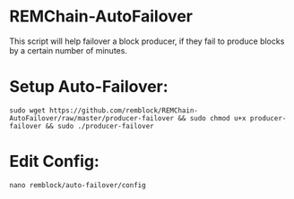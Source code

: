 # REMChain-AutoFailover

This script will help failover a block producer, if they fail to produce blocks by a certain number of minutes.

# Setup Auto-Failover:

```
sudo wget https://github.com/remblock/REMChain-AutoFailover/raw/master/producer-failover && sudo chmod u+x producer-failover && sudo ./producer-failover
```

# Edit Config:

```
nano remblock/auto-failover/config
```
